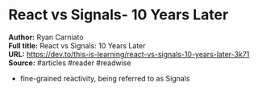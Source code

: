 # React vs Signals- 10 Years Later

**Author:** Ryan Carniato  
**Full title:** React vs Signals: 10 Years Later  
**URL:** https://dev.to/this-is-learning/react-vs-signals-10-years-later-3k71  
**Source:** #articles #reader #readwise

- fine-grained reactivity, being referred to as Signals 
   
